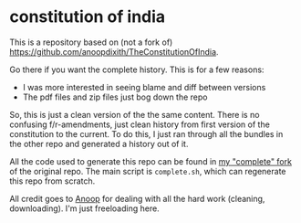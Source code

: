 # constitution of india

This is a repository based on (not a fork of) <https://github.com/anoopdixith/TheConstitutionOfIndia>.

Go there if you want the complete history. This is for a few reasons:

-   I was more interested in seeing blame and diff between versions
-   The pdf files and zip files just bog down the repo

So, this is just a clean version of the the same content. There is no confusing
f/r-amendments, just clean history from first version of the constitution to the
current. To do this, I just ran through all the bundles in the other repo and
generated a history out of it.

All the code used to generate this repo can be found in [my "complete" fork](https://github.com/captn3m0/TheConstitutionOfIndia/tree/complete)
of the original repo. The main script is `complete.sh`, which can regenerate this
repo from scratch.

All credit goes to [Anoop](https://github.com/anoopdixith) for dealing with all
the hard work (cleaning, downloading). I'm just freeloading here.
